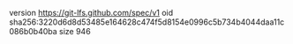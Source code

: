 version https://git-lfs.github.com/spec/v1
oid sha256:3220d6d8d53485e164628c474f5d8154e0996c5b734b4044daa11c086b0b40ba
size 946

